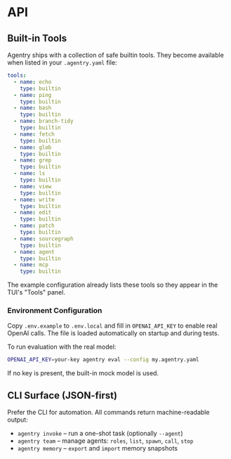# API

## Built-in Tools

Agentry ships with a collection of safe builtin tools. They become available when listed in your `.agentry.yaml` file:

```yaml
tools:
  - name: echo
    type: builtin
  - name: ping
    type: builtin
  - name: bash
    type: builtin
  - name: branch-tidy
    type: builtin
  - name: fetch
    type: builtin
  - name: glob
    type: builtin
  - name: grep
    type: builtin
  - name: ls
    type: builtin
  - name: view
    type: builtin
  - name: write
    type: builtin
  - name: edit
    type: builtin
  - name: patch
    type: builtin
  - name: sourcegraph
    type: builtin
  - name: agent
    type: builtin
  - name: mcp
    type: builtin
```

The example configuration already lists these tools so they appear in the TUI's "Tools" panel.

### Environment Configuration

Copy `.env.example` to `.env.local` and fill in `OPENAI_API_KEY` to enable real OpenAI calls. The file is loaded automatically on startup and during tests.

To run evaluation with the real model:

```bash
OPENAI_API_KEY=your-key agentry eval --config my.agentry.yaml
```

If no key is present, the built-in mock model is used.

## CLI Surface (JSON-first)

Prefer the CLI for automation. All commands return machine-readable output:

- `agentry invoke` – run a one-shot task (optionally `--agent`)
- `agentry team` – manage agents: `roles`, `list`, `spawn`, `call`, `stop`
- `agentry memory` – `export` and `import` memory snapshots
